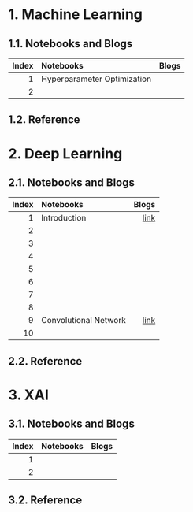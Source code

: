 # 1. Machine Learning
## 1.1. Notebooks and Blogs
|Index |Notebooks                                                                         |Blogs        |
|----:|:---------------------------------------------------------------------------------|-----------:|
|1 |Hyperparameter Optimization||
|2 | | |
## 1.2. Reference

# 2. Deep Learning
## 2.1. Notebooks and Blogs
|Index |Notebooks                                                                         |Blogs        |
|----:|:---------------------------------------------------------------------------------|-----------:|
|1 |Introduction|[link](https://chlanstjr.github.io/2024/02/12/Deep-Learning-Chaper1-Introduction/)|
|2 | | |
|3 | | |
|4 | | |
|5 | | |
|6 | | |
|7 | | |
|8 | | |
|9 |Convolutional Network|[link](https://chlanstjr.github.io/2024/02/26/Deep-Learning-Chapter9-Convolutional-Networks/)|
|10 | | |
## 2.2. Reference

# 3. XAI
## 3.1. Notebooks and Blogs
|Index |Notebooks                                                                         |Blogs        |
|----:|:---------------------------------------------------------------------------------|-----------:|
|1 |||
|2 | | |
## 3.2. Reference
